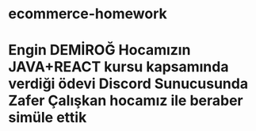 # ecommerce-homework
# Engin DEMİROĞ Hocamızın JAVA+REACT kursu kapsamında verdiği ödevi Discord Sunucusunda Zafer Çalışkan hocamız ile beraber simüle ettik
